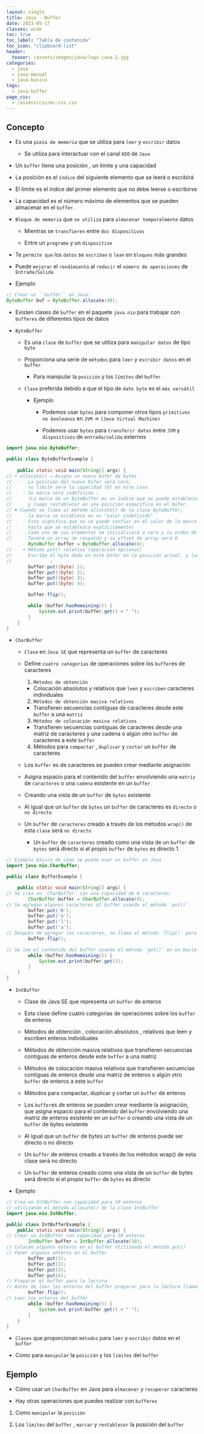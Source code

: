 ```yaml
---
layout: single
title: Java - Buffer
date: 2023-05-17
classes: wide
toc: true
toc_label: "Tabla de contenido"
toc_icon: "clipboard-list"
header:
  teaser: /assets/images/java/logo-java-2.jpg
categories:
  - java
  - java-manual
  - java-basico
tags:
  - java-buffer
page_css: 
  - /assets/css/mi-css.css
---
```


## Concepto

* Es una ``pieza de memoria`` que se utiliza para ``leer`` y ``escribir`` datos

  * Se utiliza para interactuar con el canal ``NIO`` de ``Java``

* Un ``buffer`` tiene una posición , un límite y una capacidad

* La posición es el ``índice`` del siguiente elemento que se leerá o escribirá

* El límite es el índice del primer elemento que no debe leerse o escribirse

* La capacidad es el número máximo de elementos que se pueden almacenar en el ``buffer``.

* ``Bloque de memoria`` que ``se utiliza`` para ``almacenar temporalmente`` datos

  * Mientras se ``transfieren`` entre ``dos dispositivos`` 
  
  * Entre un ``programa`` y un ``dispositivo``

* Te ``permite que`` los ``datos`` se ``escriban`` o ``lean`` en ``bloques`` más grandes

* Puede ``mejorar`` el ``rendimiento`` al ``reducir`` el ``número de operaciones`` de ``Entrada/Salida``

* Ejemplo

```java
// Crear un ``buffer`` en Java:
ByteBuffer buf = ByteBuffer.allocate(48);
```

* Existen clases de ``buffer`` en el paquete `java.nio` para trabajar con ``bufferes`` de diferentes tipos de datos 

* `ByteBuffer`

  * Es una ``clase`` de ``buffer`` que se utiliza para ``manipular datos`` de tipo ``byte``
    
  * Proporciona una serie de ``métodos`` para ``leer`` y ``escribir datos`` en el ``buffer``
    
    * Para manipular la ``posición`` y los ``límites`` del ``buffer``

  * ``Clase`` preferida debido a que el tipo de ``dato byte`` es el ``más versátil``

    * Ejemplo
      
      * Podemos usar ``bytes`` para componer otros tipos ``primitivos no booleanos`` en ``JVM`` → ``(Java Virtual Machine)``

      * Podemos usar ``bytes`` para ``transferir datos`` entre ``JVM`` y ``dispositivos`` de ``entrada/salida`` externos

```java
import java.nio.ByteBuffer;

public class ByteBufferExample {
 
    public static void main(String[] args) {
// • allocate() → Asigna un nuevo búfer de bytes
//	  - La posición del nuevo búfer será cero, 
//		su límite será la capacidad (8) en este caso 
//	  - Su marca será indefinida :
//		(La marca de un ByteBuffer es un índice que se puede establecer 
//		y luego restablecer en una posición específica en el búfer.
// ♦ Cuando se llama al método allocate() de la clase ByteBuffer, 
//		la marca se establece en un "valor indefinido"
//	  - Esto significa que no se puede confiar en el valor de la marca 
//		hasta que se establezca explícitamente)
//	  - Cada uno de sus elementos se inicializará a cero y su orden de bytes será BIG_ENDIAN.
//		Tendrá un array de respaldo y su offset de array será 0
        ByteBuffer buffer = ByteBuffer.allocate(8);
//	  • Método put() relativo (operación opcional)
//		Escribe el byte dado en este búfer en la posición actual, y luego incrementa la posición. 
//              ↓
        buffer.put((byte) 1);
        buffer.put((byte) 2);
        buffer.put((byte) 3);
        buffer.put((byte) 4);

        buffer.flip();

        while (buffer.hasRemaining()) {
            System.out.print(buffer.get() + " ");
        }
    }
}
```

* `CharBuffer`

  * ``Clase`` en ``Java SE`` que representa un ``buffer`` de caracteres

  * Define ``cuatro categorías`` de operaciones sobre los ``buffer``es de caracteres

    1. ``Métodos de obtención`` 
    
      * Colocación absolutos y relativos que ``leen`` y ``escriben`` caracteres individuales
    
    2. ``Métodos de obtención masiva relativos`` 
    
      * Transfieren secuencias contiguas de caracteres desde este ``buffer`` a una ``matriz``
    
    3. ``Métodos de colocación masiva relativos``
    
      * Transfieren secuencias contiguas de caracteres desde una matriz de caracteres y una cadena o algún otro ``buffer`` de caracteres a este ``buffer``
    
    4. Métodos para ``compactar`` , ``duplicar`` y ``cortar`` un ``buffer`` de caracteres

  * Los ``buffer`` es de caracteres se pueden crear mediante asignación

  * Asigna espacio para el contenido del ``buffer`` envolviendo una ``matriz`` de ``caracteres`` o una ``cadena`` existente en un ``buffer`` 
  
  * Creando una vista de un ``buffer`` de ``bytes`` existente
  
  * Al igual que un ``buffer`` de ``bytes`` un ``buffer`` de caracteres es ``directo`` o ``no directo``
  
  * Un ``buffer`` de ``caracteres`` creado a través de los métodos ``wrap()`` de esta ``clase`` será ``no directo`` 
  
    * Un ``buffer`` de ``caracteres`` creado como una vista de un ``buffer`` de ``bytes`` será directo si el propio ``buffer`` de ``bytes`` es directo 1.
  
```java
// Ejemplo básico de cómo se puede usar un buffer en Java
import java.nio.CharBuffer;

public class BufferExample {

    public static void main(String[] args) {
// Se crea un `CharBuffer` con una capacidad de 8 caracteres. 
        CharBuffer buffer = CharBuffer.allocate(8);
// Se agregan algunos caracteres al buffer usando el método `put()`
        buffer.put('H');
        buffer.put('o');
        buffer.put('l');
        buffer.put('a');
// Después de agregar los caracteres, se llama al método `flip()` para preparar el buffer para la lectura. 
        buffer.flip();

// Se lee el contenido del buffer usando el método `get()` en un bucle while hasta que ya no queden más caracteres en el buffer
        while (buffer.hasRemaining()) {
            System.out.print(buffer.get());
        }
    }
}
```

* `IntBuffer` 

  * Clase de Java SE que representa un ``buffer`` de enteros

  * Esta clase define cuatro categorías de operaciones sobre los ``buffer`` de enteros

  * Métodos de obtención , colocación absolutos , relativos que leen y escriben enteros individuales

  * Métodos de obtención masiva relativos que transfieren secuencias contiguas de enteros desde este ``buffer`` a una matriz

  * Métodos de colocación masiva relativos que transfieren secuencias contiguas de enteros desde una matriz de enteros o algún otro ``buffer`` de enteros a este ``buffer``

  * Métodos para compactar, duplicar y cortar un ``buffer`` de enteros

  * Los ``buffer``es de enteros se pueden crear mediante la asignación, que asigna espacio para el contenido del ``buffer`` envolviendo una matriz de enteros existente en un ``buffer`` o creando una vista de un ``buffer`` de bytes existente

  * Al igual que un ``buffer`` de bytes un ``buffer`` de enteros puede ser directo o no directo

  * Un ``buffer`` de enteros creado a través de los métodos wrap() de esta clase será no directo 

  * Un ``buffer`` de enteros creado como una vista de un ``buffer`` de bytes será directo si el propio ``buffer`` de ``bytes`` es directo

* Ejemplo 

```java
// Crea un IntBuffer con capacidad para 10 enteros 
// utilizando el método allocate() de la clase IntBuffer
import java.nio.IntBuffer;

public class IntBufferExample {
    public static void main(String[] args) {
// Crear un IntBuffer con capacidad para 10 enteros
        IntBuffer buffer = IntBuffer.allocate(10);
// Colocan algunos enteros en el buffer utilizando el método put()
// Poner algunos enteros en el buffer
        buffer.put(1);
        buffer.put(2);
        buffer.put(3);
        buffer.put(4);
// Preparar el buffer para la lectura
// Antes de leer los enteros del buffer preparar para la lectura llamando al método flip() 
        buffer.flip();
// Leer los enteros del buffer
        while (buffer.hasRemaining()) {
            System.out.print(buffer.get() + " ");
        }
    }
}
```

* ``Clases`` que proporcionan ``métodos`` para ``leer`` y ``escribir`` datos en el ``buffer``

* Como para ``manipular`` la ``posición`` y los ``límites`` del ``buffer``

## Ejemplo 

* Cómo usar un `CharBuffer` en Java para ``almacenar`` y ``recuperar`` caracteres

* Hay otras operaciones que puedes realizar con ``bufferes``

 1. Como ``manipular`` la ``posición`` 
 
 2. Los ``límites`` del ``buffer`` , ``marcar`` y ``restablecer`` la posición del ``buffer``
